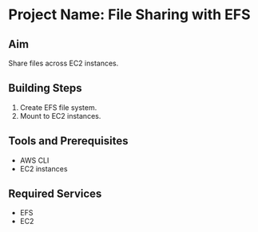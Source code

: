 # Project Name: File Sharing with EFS
## Aim
Share files across EC2 instances.

## Building Steps
1. Create EFS file system.
2. Mount to EC2 instances.

## Tools and Prerequisites
- AWS CLI
- EC2 instances

## Required Services
- EFS
- EC2
